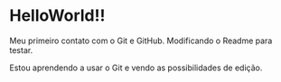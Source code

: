 # HelloWorld!!
 Meu primeiro contato com o Git e GitHub. Modificando o Readme para testar.
 
 Estou aprendendo a usar o Git e vendo as possibilidades de edição.
